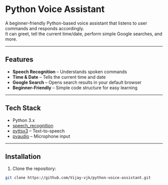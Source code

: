 # Python Voice Assistant 

A beginner-friendly Python-based voice assistant that listens to user commands and responds accordingly.  
It can greet, tell the current time/date, perform simple Google searches, and more.

---

##  Features
- **Speech Recognition** – Understands spoken commands  
- **Time & Date** – Tells the current time and date  
- **Google Search** – Opens search results in your default browser  
- **Beginner-Friendly** – Simple code structure for easy learning  

---

##  Tech Stack
- Python 3.x  
- [speech_recognition](https://pypi.org/project/SpeechRecognition/)  
- [pyttsx3](https://pypi.org/project/pyttsx3/) – Text-to-speech  
- [pyaudio](https://pypi.org/project/PyAudio/) – Microphone input  

---

##  Installation
1. Clone the repository:
```bash
git clone https://github.com/Vijay-vjk/python-voice-assistant.git

